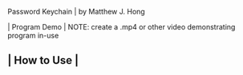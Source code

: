 Password Keychain | by Matthew J. Hong

| Program Demo |
NOTE: create a .mp4 or other video demonstrating program in-use



| How to Use | 
  - 
        
